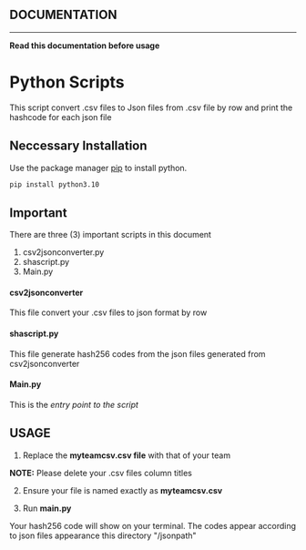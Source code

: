 

## DOCUMENTATION
*************************************************************************
**Read this documentation before usage**

# Python Scripts 

This script convert .csv files to Json files from .csv file by row and print the hashcode for each json file

## Neccessary Installation

Use the package manager [pip](https://pip.pypa.io/en/stable/) to install python.

```bash
pip install python3.10
```

## Important
There are three (3) important scripts in this document

1. csv2jsonconverter.py
2. shascript.py
3. Main.py

#### csv2jsonconverter
This file convert your .csv files to json format by row

#### shascript.py
This file generate hash256 codes from the json files generated from csv2jsonconverter

#### Main.py
This is the *entry point to the script*


## USAGE

1. Replace the **myteamcsv.csv file** with that of your team

**NOTE:**
Please delete your .csv files column titles

2. Ensure your file is named exactly as **myteamcsv.csv**

3. Run **main.py**

Your hash256 code will show on your terminal. The codes appear according to json files appearance this directory "/jsonpath"
